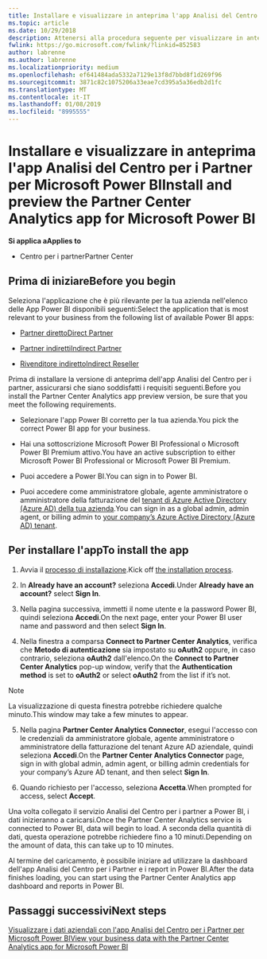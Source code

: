 ```yaml
---
title: Installare e visualizzare in anteprima l'app Analisi del Centro per i Partner per Microsoft Power BI | Centro per i partner
ms.topic: article
ms.date: 10/29/2018
description: Attenersi alla procedura seguente per visualizzare in anteprima l'app Analisi del Centro per i Partner per Power BI (per i partner diretti in CSP).
fwlink: https://go.microsoft.com/fwlink/?linkid=852583
author: labrenne
ms.author: labrenne
ms.localizationpriority: medium
ms.openlocfilehash: ef641484ada5332a7129e13f8d7bbd8f1d269f96
ms.sourcegitcommit: 3871c82c1075206a33eae7cd395a5a36edb2d1fc
ms.translationtype: MT
ms.contentlocale: it-IT
ms.lasthandoff: 01/08/2019
ms.locfileid: "8995555"
---
```

# <a name="install-and-preview-the-partner-center-analytics-app-for-microsoft-power-bi"></a><span data-ttu-id="b1e8d-103">Installare e visualizzare in anteprima l'app Analisi del Centro per i Partner per Microsoft Power BI</span><span class="sxs-lookup"><span data-stu-id="b1e8d-103">Install and preview the Partner Center Analytics app for Microsoft Power BI</span></span>

**<span data-ttu-id="b1e8d-104">Si applica a</span><span class="sxs-lookup"><span data-stu-id="b1e8d-104">Applies to</span></span>**

- <span data-ttu-id="b1e8d-105">Centro per i partner</span><span class="sxs-lookup"><span data-stu-id="b1e8d-105">Partner Center</span></span>

## <a name="before-you-begin"></a><span data-ttu-id="b1e8d-106">Prima di iniziare</span><span class="sxs-lookup"><span data-stu-id="b1e8d-106">Before you begin</span></span>

<span data-ttu-id="b1e8d-107">Seleziona l'applicazione che è più rilevante per la tua azienda nell'elenco delle App Power BI disponibili seguenti:</span><span class="sxs-lookup"><span data-stu-id="b1e8d-107">Select the application that is most relevant to your business from the following list of available Power BI apps:</span></span>
- [<span data-ttu-id="b1e8d-108">Partner diretto</span><span class="sxs-lookup"><span data-stu-id="b1e8d-108">Direct Partner</span></span>](https://app.powerbi.com/groups/me/getdata/services/direct-providers-partner-analytics)

- [<span data-ttu-id="b1e8d-109">Partner indiretti</span><span class="sxs-lookup"><span data-stu-id="b1e8d-109">Indirect Partner</span></span>](https://app.powerbi.com/groups/me/getdata/services/indirect-providers-partner-analytics)

- [<span data-ttu-id="b1e8d-110">Rivenditore indiretto</span><span class="sxs-lookup"><span data-stu-id="b1e8d-110">Indirect Reseller</span></span>](https://app.powerbi.com/groups/me/getdata/services/indirect-seller-partner-analytics)

<span data-ttu-id="b1e8d-111">Prima di installare la versione di anteprima dell'app Analisi del Centro per i partner, assicurarsi che siano soddisfatti i requisiti seguenti.</span><span class="sxs-lookup"><span data-stu-id="b1e8d-111">Before you install the Partner Center Analytics app preview version, be sure that you meet the following requirements.</span></span>

- <span data-ttu-id="b1e8d-112">Selezionare l'app Power BI corretto per la tua azienda.</span><span class="sxs-lookup"><span data-stu-id="b1e8d-112">You pick the correct Power BI app for your business.</span></span>

- <span data-ttu-id="b1e8d-113">Hai una sottoscrizione Microsoft Power BI Professional o Microsoft Power BI Premium attivo.</span><span class="sxs-lookup"><span data-stu-id="b1e8d-113">You have an active subscription to either Microsoft Power BI Professional or Microsoft Power BI Premium.</span></span>

- <span data-ttu-id="b1e8d-114">Puoi accedere a Power BI.</span><span class="sxs-lookup"><span data-stu-id="b1e8d-114">You can sign in to Power BI.</span></span>

- <span data-ttu-id="b1e8d-115">Puoi accedere come amministratore globale, agente amministratore o amministratore della fatturazione del [tenant di Azure Active Directory (Azure AD) della tua azienda](azure-active-directory-tenants-and-partner-center.md).</span><span class="sxs-lookup"><span data-stu-id="b1e8d-115">You can sign in as a global admin, admin agent, or billing admin to [your company’s Azure Active Directory (Azure AD) tenant](azure-active-directory-tenants-and-partner-center.md).</span></span>

## <a name="to-install-the-app"></a><span data-ttu-id="b1e8d-116">Per installare l'app</span><span class="sxs-lookup"><span data-stu-id="b1e8d-116">To install the app</span></span>

1. <span data-ttu-id="b1e8d-117">Avvia il [processo di installazione](https://app.powerbi.com/getdata/services/partneranalytics?cpcode=PartnerCenterAnalytics&getDataForceConnect=true&alwaysPromptForContentProviderCreds=true).</span><span class="sxs-lookup"><span data-stu-id="b1e8d-117">Kick off [the installation process](https://app.powerbi.com/getdata/services/partneranalytics?cpcode=PartnerCenterAnalytics&getDataForceConnect=true&alwaysPromptForContentProviderCreds=true).</span></span>

2. <span data-ttu-id="b1e8d-118">In **Already have an account?** seleziona **Accedi**.</span><span class="sxs-lookup"><span data-stu-id="b1e8d-118">Under **Already have an account?** select **Sign In**.</span></span> 

3. <span data-ttu-id="b1e8d-119">Nella pagina successiva, immetti il nome utente e la password Power BI, quindi seleziona **Accedi**.</span><span class="sxs-lookup"><span data-stu-id="b1e8d-119">On the next page, enter your Power BI user name and password and then select **Sign In**.</span></span> 

4. <span data-ttu-id="b1e8d-120">Nella finestra a comparsa **Connect to Partner Center Analytics**, verifica che **Metodo di autenticazione** sia impostato su **oAuth2** oppure, in caso contrario, seleziona **oAuth2** dall'elenco.</span><span class="sxs-lookup"><span data-stu-id="b1e8d-120">On the **Connect to Partner Center Analytics** pop-up window, verify that the **Authentication method** is set to **oAuth2** or select **oAuth2** from the list if it’s not.</span></span> 

> [!NOTE]  
>  <span data-ttu-id="b1e8d-121">La visualizzazione di questa finestra potrebbe richiedere qualche minuto.</span><span class="sxs-lookup"><span data-stu-id="b1e8d-121">This window may take a few minutes to appear.</span></span>

5. <span data-ttu-id="b1e8d-122">Nella pagina **Partner Center Analytics Connector**, esegui l'accesso con le credenziali da amministratore globale, agente amministratore o amministratore della fatturazione del tenant Azure AD aziendale, quindi seleziona **Accedi**.</span><span class="sxs-lookup"><span data-stu-id="b1e8d-122">On the **Partner Center Analytics Connector** page, sign in with global admin, admin agent, or billing admin credentials for your company’s Azure AD tenant, and then select **Sign In**.</span></span>
 
6. <span data-ttu-id="b1e8d-123">Quando richiesto per l'accesso, seleziona **Accetta**.</span><span class="sxs-lookup"><span data-stu-id="b1e8d-123">When prompted for access, select **Accept**.</span></span> 

<span data-ttu-id="b1e8d-124">Una volta collegato il servizio Analisi del Centro per i partner a Power BI, i dati inizieranno a caricarsi.</span><span class="sxs-lookup"><span data-stu-id="b1e8d-124">Once the Partner Center Analytics service is connected to Power BI, data will begin to load.</span></span> <span data-ttu-id="b1e8d-125">A seconda della quantità di dati, questa operazione potrebbe richiedere fino a 10 minuti.</span><span class="sxs-lookup"><span data-stu-id="b1e8d-125">Depending on the amount of data, this can take up to 10 minutes.</span></span> 

<span data-ttu-id="b1e8d-126">Al termine del caricamento, è possibile iniziare ad utilizzare la dashboard dell'app Analisi del Centro per i Partner e i report in Power BI.</span><span class="sxs-lookup"><span data-stu-id="b1e8d-126">After the data finishes loading, you can start using the Partner Center Analytics app dashboard and reports in Power BI.</span></span>

## <a name="next-steps"></a><span data-ttu-id="b1e8d-127">Passaggi successivi</span><span class="sxs-lookup"><span data-stu-id="b1e8d-127">Next steps</span></span>

[<span data-ttu-id="b1e8d-128">Visualizzare i dati aziendali con l'app Analisi del Centro per i Partner per Microsoft Power BI</span><span class="sxs-lookup"><span data-stu-id="b1e8d-128">View your business data with the Partner Center Analytics app for Microsoft Power BI</span></span>](power-bi-app-for-direct-partners-use.md)
